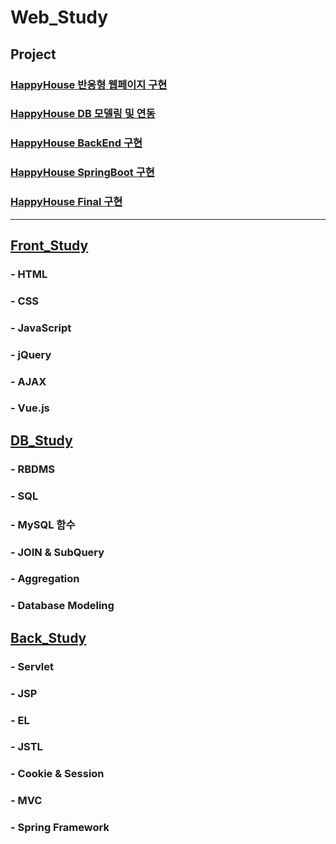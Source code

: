 # Web_Study

## Project
### [HappyHouse 반응형 웹페이지 구현](https://github.com/ljiwoo59/HappyHouse_FrontEnd)
### [HappyHouse DB 모델링 및 연동](https://github.com/ljiwoo59/HappyHouse_DB)
### [HappyHouse BackEnd 구현](https://github.com/ljiwoo59/HappyHouse_MVC/tree/master)
### [HappyHouse SpringBoot 구현](https://github.com/ljiwoo59/HappyHouse_SpringBoot)
### [HappyHouse Final 구현](https://github.com/ljiwoo59/HappyHouse_Final)
---

## [Front_Study](https://github.com/ljiwoo59/Front_Study)
###  - HTML
### - CSS
### - JavaScript
### - jQuery
### - AJAX
### - Vue.js

## [DB_Study](https://github.com/ljiwoo59/DB_Study)
### - RBDMS
### - SQL
### - MySQL 함수
### - JOIN & SubQuery
### - Aggregation
### - Database Modeling

## [Back_Study](https://github.com/ljiwoo59/Back_Study)
### - Servlet
### - JSP
### - EL
### - JSTL
### - Cookie & Session
### - MVC
### - Spring Framework
